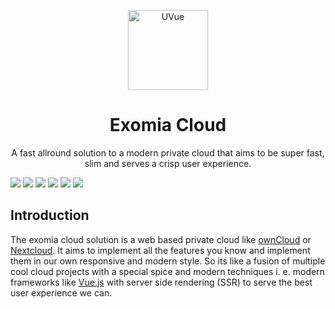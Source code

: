 <p align="center" style="text-align: center;">
  <img src="https://avatars3.githubusercontent.com/u/37782223?s=200&v=4" alt="UVue" width="128" height="128">
</p>

<h1 align="center">Exomia Cloud</h1>
<p align="center">A fast allround solution to a modern private cloud that aims to be super fast, slim and serves a crisp user experience.</p>

![](https://img.shields.io/circleci/project/github/exomia/cloud.svg?logo=circleci)
![](https://img.shields.io/github/contributors/exomia/cloud.svg)
![](https://img.shields.io/github/last-commit/exomia/cloud.svg)
![](https://img.shields.io/github/commit-activity/y/exomia/cloud.svg)
![](https://img.shields.io/github/languages/count/exomia/cloud.svg)
![](https://img.shields.io/github/license/exomia/cloud.svg)

## Introduction

The exomia cloud solution is a web based private cloud like [ownCloud](https://owncloud.org/) or [Nextcloud](https://nextcloud.com/).
It aims to implement all the features you know and implement them in our own responsive and modern style.
So its like a fusion of multiple cool cloud projects with a special spice and modern techniques i. e. modern frameworks like [Vue.js](https://vuejs.org/) with server side rendering (SSR) to serve the best user experience we can.
